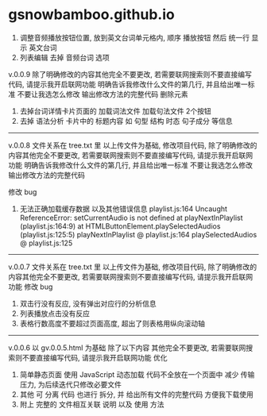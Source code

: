 # gsnowbamboo.github.io


















1. 调整音频播放按钮位置, 放到英文台词单元格内, 顺序 播放按钮 然后 统一行 显示 英文台词
2. 列表编辑 去掉 音频台词 选项








v.0.0.9
除了明确修改的内容其他完全不要更改,
若需要联网搜索则不要直接编写代码, 请提示我开启联网功能
明确告诉我修改什么文件的第几行, 
并且给出唯一标准 不要让我选怎么修改
输出修改方法的完整代码
删除元素
1. 去掉台词详情卡片页面的 加载词法文件 加载句法文件 2个按钮
2. 去掉 语法分析 卡片中的 标题内容 如 句型 结构 时态 句子成分 等信息
-----
v.0.0.8
文件关系在 tree.txt 里
以上传文件为基础, 修改项目代码,
除了明确修改的内容其他完全不要更改,
若需要联网搜索则不要直接编写代码, 请提示我开启联网功能
明确告诉我修改什么文件的第几行, 
并且给出唯一标准 不要让我选怎么修改
输出修改方法的完整代码

修改 bug
1. 无法正确加载缓存数据
以及其他错误信息
playlist.js:164 Uncaught ReferenceError: setCurrentAudio is not defined
    at playNextInPlaylist (playlist.js:164:9)
    at HTMLButtonElement.playSelectedAudios (playlist.js:125:5)
playNextInPlaylist @ playlist.js:164
playSelectedAudios @ playlist.js:125
-----
v.0.0.7
文件关系在 tree.txt 里
以上传文件为基础, 修改项目代码,
除了明确修改的内容其他完全不要更改,
若需要联网搜索则不要直接编写代码, 请提示我开启联网功能
修改 bug
1. 双击行没有反应, 没有弹出对应行的分析信息
2. 列表播放点击没有反应
3. 表格行数高度不要超过页面高度, 超出了则表格用纵向滚动轴

---
v.0.0.6 
以 gv.0.0.5.html 为基础
除了以下内容 其他完全不要更改, 若需要联网搜索则不要直接编写代码, 请提示我开启联网功能
优化
1.  简单静态页面 使用 JavaScript 动态加载 代码不全放在一个页面中 减少 传输压力, 为后续迭代只修改必要文件
2.  其他 可 分离 代码 也进行 拆分, 并 给出所有文件的完整代码 方便我下载使用
3.  附上 完整的 文件相互关联 说明 以及 使用 方法
